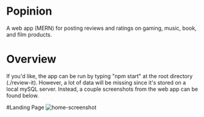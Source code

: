 # Popinion
A web app (MERN) for posting reviews and ratings on gaming, music, book, and film products.

# Overview
If you'd like, the app can be run by typing "npm start" at the root directory (./review-it).  However, a lot of data will be missing since it's stored on a local mySQL server.  Instead, a couple screenshots from the web app can be found below.

#Landing Page
![home-screenshot](https://user-images.githubusercontent.com/21328729/100299990-e372c600-2f49-11eb-9f3e-05fd5f005da1.png)
